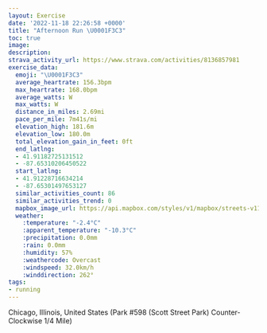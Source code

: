 ```yaml
---
layout: Exercise
date: '2022-11-18 22:26:58 +0000'
title: "Afternoon Run \U0001F3C3"
toc: true
image:
description:
strava_activity_url: https://www.strava.com/activities/8136857981
exercise_data:
  emoji: "\U0001F3C3"
  average_heartrate: 156.3bpm
  max_heartrate: 168.0bpm
  average_watts: W
  max_watts: W
  distance_in_miles: 2.69mi
  pace_per_mile: 7m41s/mi
  elevation_high: 181.6m
  elevation_low: 180.0m
  total_elevation_gain_in_feet: 0ft
  end_latlng:
  - 41.91182725131512
  - -87.65310206450522
  start_latlng:
  - 41.91228716634214
  - -87.65301497653127
  similar_activities_count: 86
  similar_activities_trend: 0
  mapbox_image_url: https://api.mapbox.com/styles/v1/mapbox/streets-v11/static/path-5+787af2-1.0(a%7Cx~Fpk~uO%3Fy%40BOj%40y%40dAiBf%40u%40HS%40MCs%40B%5D%3FoDBER%3FBCBWCq%40AuEEkDAcF%40mEJSb%40a%40RKv%40%40HDDF%40%5CA%7CBBzABTR%5ETLR%40dACRINMJYBQ%40%5BA_CEg%40KQOOKEQCk%40%40_%40DYJORGV%3FhCBr%40DLPXPJJBnACVKJKJYDYCmCA%5DGUQUWMY%3F_AHSDMLMd%40DxDHVPRPHP%40fAEPGNOJ%5DD%5DCwCIa%40OSKGQE_%40%3F%7D%40JQHGFKXALBtC%40ZBTNTNLPDjAEVILKLYDk%40CwCCOKSYUYCi%40Bo%40FIFQZCT%40p%40%3FpA%3Ff%40DVPZRJ%5CB%7C%40GNCJEHMHQFe%40EcDAKKUQOOGyAHQDGDMRGR%3FJBjDBVJRPNNDr%40Af%40EPILQH%5DB%5BAgCA%5DGUQQ%5DOSC_BF%5BIOK_%40Fk%40Ag%40BUTOFCDLxCDnCCrLBn%40B%7CEEPKVCJEhA_%40dB_%40j%40eApBCPHL%40LQ%60%40AJ),pin-s-s+e5b22e(-87.65129,41.91185),pin-s-f+89ae00(-87.65116999999994,41.91186999999999)/auto/800x800?access_token=pk.eyJ1Ijoiam9zaGJlY2ttYW4iLCJhIjoiY205eWR2aDd1MWZ6djJrbXc4a3M0bWZleiJ9.XiG9OWkNcZk2QzjJbxLB4A
  weather:
    :temperature: "-2.4°C"
    :apparent_temperature: "-10.3°C"
    :precipitation: 0.0mm
    :rain: 0.0mm
    :humidity: 57%
    :weathercode: Overcast
    :windspeed: 32.0km/h
    :winddirection: 262°
tags:
- running
---
```

Chicago, Illinois, United States (Park #598 (Scott Street Park) Counter-Clockwise 1/4 Mile)
